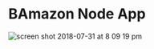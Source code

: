 # BAmazon Node App 

![screen shot 2018-07-31 at 8 09 19 pm](https://user-images.githubusercontent.com/36387114/43495511-2a60af8e-94fe-11e8-8cf6-1092b01f2fa4.png)
